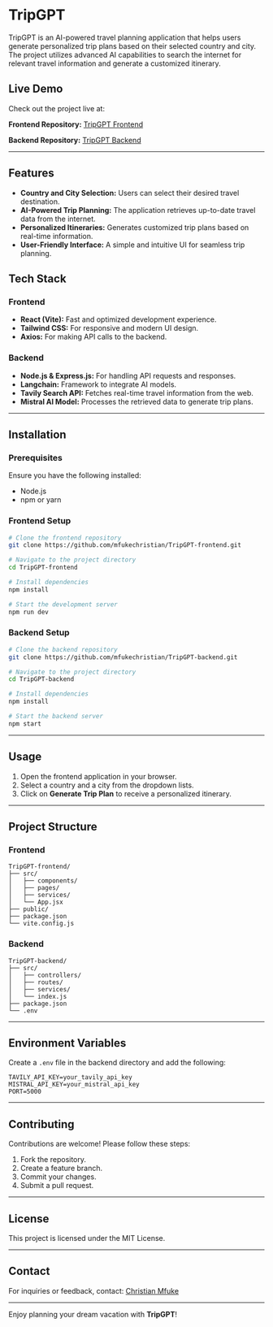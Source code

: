 # TripGPT

TripGPT is an AI-powered travel planning application that helps users generate personalized trip plans based on their selected country and city. The project utilizes advanced AI capabilities to search the internet for relevant travel information and generate a customized itinerary.

## Live Demo

Check out the project live at:

**Frontend Repository:** [TripGPT Frontend](https://github.com/mfukechristian/TripGPT-frontend)

**Backend Repository:** [TripGPT Backend](https://github.com/mfukechristian/TripGPT-backend)

---

## Features

- **Country and City Selection:** Users can select their desired travel destination.
- **AI-Powered Trip Planning:** The application retrieves up-to-date travel data from the internet.
- **Personalized Itineraries:** Generates customized trip plans based on real-time information.
- **User-Friendly Interface:** A simple and intuitive UI for seamless trip planning.

## Tech Stack

### Frontend

- **React (Vite):** Fast and optimized development experience.
- **Tailwind CSS:** For responsive and modern UI design.
- **Axios:** For making API calls to the backend.

### Backend

- **Node.js & Express.js:** For handling API requests and responses.
- **Langchain:** Framework to integrate AI models.
- **Tavily Search API:** Fetches real-time travel information from the web.
- **Mistral AI Model:** Processes the retrieved data to generate trip plans.

---

## Installation

### Prerequisites

Ensure you have the following installed:

- Node.js
- npm or yarn

### Frontend Setup

```bash
# Clone the frontend repository
git clone https://github.com/mfukechristian/TripGPT-frontend.git

# Navigate to the project directory
cd TripGPT-frontend

# Install dependencies
npm install

# Start the development server
npm run dev
```

### Backend Setup

```bash
# Clone the backend repository
git clone https://github.com/mfukechristian/TripGPT-backend.git

# Navigate to the project directory
cd TripGPT-backend

# Install dependencies
npm install

# Start the backend server
npm start
```

---

## Usage

1. Open the frontend application in your browser.
2. Select a country and a city from the dropdown lists.
3. Click on **Generate Trip Plan** to receive a personalized itinerary.

---

## Project Structure

### Frontend

```
TripGPT-frontend/
├── src/
│   ├── components/
│   ├── pages/
│   ├── services/
│   └── App.jsx
├── public/
├── package.json
└── vite.config.js
```

### Backend

```
TripGPT-backend/
├── src/
│   ├── controllers/
│   ├── routes/
│   ├── services/
│   └── index.js
├── package.json
└── .env
```

---

## Environment Variables

Create a `.env` file in the backend directory and add the following:

```env
TAVILY_API_KEY=your_tavily_api_key
MISTRAL_API_KEY=your_mistral_api_key
PORT=5000
```

---

## Contributing

Contributions are welcome! Please follow these steps:

1. Fork the repository.
2. Create a feature branch.
3. Commit your changes.
4. Submit a pull request.

---

## License

This project is licensed under the MIT License.

---

## Contact

For inquiries or feedback, contact:
[Christian Mfuke](https://github.com/mfukechristian)

---

Enjoy planning your dream vacation with **TripGPT**!
